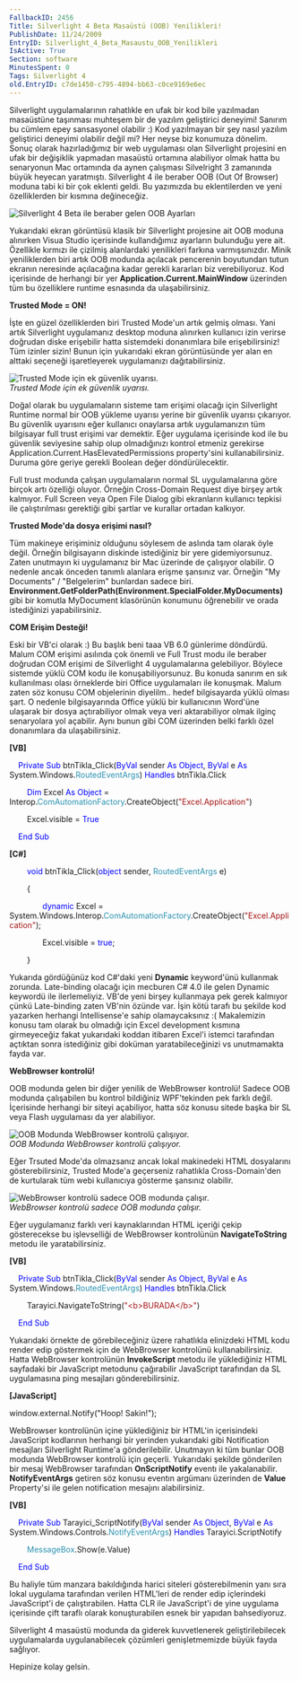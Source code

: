 ```yaml
---
FallbackID: 2456
Title: Silverlight 4 Beta Masaüstü (OOB) Yenilikleri!
PublishDate: 11/24/2009
EntryID: Silverlight_4_Beta_Masaustu_OOB_Yenilikleri
IsActive: True
Section: software
MinutesSpent: 0
Tags: Silverlight 4
old.EntryID: c7de1450-c795-4894-bb63-c0ce9169e6ec
---
```

Silverlight uygulamalarının rahatlıkle en ufak bir kod bile yazılmadan
masaüstüne taşınması muhteşem bir de yazılım geliştirici deneyimi!
Sanırım bu cümlem epey sansasyonel olabilir :) Kod yazılmayan bir şey
nasıl yazılım geliştirici deneyimi olabilir değil mi? Her neyse biz
konumuza dönelim. Sonuç olarak hazırladığımız bir web uygulaması olan
Silverlight projesini en ufak bir değişiklik yapmadan masaüstü ortamına
alabiliyor olmak hatta bu senaryonun Mac ortamında da aynen çalışması
Silvelright 3 zamanında büyük heyecan yaratmıştı. Silverlight 4 ile
beraber OOB (Out Of Browser) moduna tabi ki bir çok eklenti geldi. Bu
yazımızda bu eklentilerden ve yeni özelliklerden bir kısmına
değineceğiz.

![Silverlight 4 Beta ile beraber gelen OOB
Ayarları](http://cdn.daron.yondem.com/assets/2456/23112009_1.png)

Yukarıdaki ekran görüntüsü klasik bir Silverlight projesine ait OOB
moduna alınırken Visua Studio içerisinde kullandığımız ayarların
bulunduğu yere ait. Özellikle kırmızı ile çizilmiş alanlardaki
yenilikleri farkına varmışsınızdır. Minik yeniliklerden biri artık OOB
modunda açılacak pencerenin boyutundan tutun ekranın neresinde
açılacağına kadar gerekli kararları biz verebiliyoruz. Kod içerisinde de
herhangi bir yer **Application.Current.MainWindow** üzerinden tüm bu
özelliklere runtime esnasında da ulaşabilirsiniz.

**Trusted Mode = ON!**

İşte en güzel özelliklerden biri Trusted Mode'un artık gelmiş olması.
Yani artık Silverlight uygulamanız desktop moduna alınırken kullanıcı
izin verirse doğrudan diske erişebilir hatta sistemdeki donanımlara bile
erişebilirsiniz! Tüm izinler sizin! Bunun için yukarıdaki ekran
görüntüsünde yer alan en alttaki seçeneği işaretleyerek uygulamanızı
dağıtabilirsiniz.

![Trusted Mode için ek güvenlik
uyarısı.](http://cdn.daron.yondem.com/assets/2456/23112009_2.png)\
*Trusted Mode için ek güvenlik uyarısı.*

Doğal olarak bu uygulamaların sisteme tam erişimi olacağı için
Silverlight Runtime normal bir OOB yükleme uyarısı yerine bir güvenlik
uyarısı çıkarıyor. Bu güvenlik uyarısını eğer kullanıcı onaylarsa artık
uygulamanızın tüm bilgisayar full trust erişimi var demektir. Eğer
uygulama içerisinde kod ile bu güvenlik seviyesine sahip olup
olmadığınızı kontrol etmeniz gerekirse
Application.Current.HasElevatedPermissions property'sini
kullanabilirsiniz. Duruma göre geriye gerekli Boolean değer
döndürülecektir.

Full trust modunda çalışan uygulamaların normal SL uygulamalarına göre
birçok artı özelliği oluyor. Örneğin Cross-Domain Request diye birşey
artık kalmıyor. Full Screen veya Open File Dialog gibi ekranların
kullanıcı tepkisi ile çalıştırılması gerektiği gibi şartlar ve kurallar
ortadan kalkıyor.

**Trusted Mode'da dosya erişimi nasıl?**

Tüm makineye erişiminiz olduğunu söylesem de aslında tam olarak öyle
değil. Örneğin bilgisayarın diskinde istediğiniz bir yere
gidemiyorsunuz. Zaten unutmayın ki uygulamanız bir Mac üzerinde de
çalışıyor olabilir. O nedenle ancak önceden tanımlı alanlara erişme
şansınız var. Örneğin "My Documents" / "Belgelerim" bunlardan sadece
biri.
**Environment.GetFolderPath(Environment.SpecialFolder.MyDocuments)**
gibi bir komutla MyDocument klasörünün konumunu öğrenebilir ve orada
istediğinizi yapabilirsiniz.

**COM Erişim Desteği!**

Eski bir VB'ci olarak :) Bu başlık beni taaa VB 6.0 günlerime döndürdü.
Malum COM erişimi asılında çok önemli ve Full Trust modu ile beraber
doğrudan COM erişimi de Silverlight 4 uygulamalarına gelebiliyor.
Böylece sistemde yüklü COM kodu ile konuşabiliyorsunuz. Bu konuda
sanırım en sık kullanılması olası örneklerde biri Office uygulamaları
ile konuşmak. Malum zaten söz konusu COM objelerinin diyelilm.. hedef
bilgisayarda yüklü olması şart. O nedenle bilgisayarında Office yüklü
bir kullanıcının Word'üne ulaşarak bir dosya açtırabiliyor olmak veya
veri aktarabiliyor olmak ilginç senaryolara yol açabilir. Aynı bunun
gibi COM üzerinden belki farklı özel donanımlara da ulaşabilirsiniz.

**[VB]**

    <span style="color: blue;">Private</span> <span
style="color: blue;">Sub</span> btnTikla\_Click(<span
style="color: blue;">ByVal</span> sender <span
style="color: blue;">As</span> <span style="color: blue;">Object</span>,
<span style="color: blue;">ByVal</span> e <span
style="color: blue;">As</span> System.Windows.<span
style="color: #2b91af;">RoutedEventArgs</span>) <span
style="color: blue;">Handles</span> btnTikla.Click

        <span style="color: blue;">Dim</span> Excel <span
style="color: blue;">As</span> <span style="color: blue;">Object</span>
= Interop.<span
style="color: #2b91af;">ComAutomationFactory</span>.CreateObject(<span
style="color: #a31515;">"Excel.Application"</span>)

        Excel.visible = <span style="color: blue;">True</span>

    <span style="color: blue;">End</span> <span
style="color: blue;">Sub</span>

**[C\#]**

        <span style="color: blue;">void</span> btnTikla\_Click(<span
style="color: blue;">object</span> sender, <span
style="color: #2b91af;">RoutedEventArgs</span> e)

        {

               <span style="color: blue;">dynamic</span> Excel =
System.Windows.Interop.<span
style="color: #2b91af;">ComAutomationFactory</span>.CreateObject(<span
style="color: #a31515;">"Excel.Application"</span>);

               Excel.visible = <span style="color: blue;">true</span>;

        }

Yukarıda gördüğünüz kod C\#'daki yeni **Dynamic** keyword'ünü kullanmak
zorunda. Late-binding olacağı için mecburen C\# 4.0 ile gelen Dynamic
keywordü ile ilerlemeliyiz. VB'de yeni birşey kullanmaya pek gerek
kalmıyor çünkü Late-binding zaten VB'nin özünde var. İşin kötü tarafı bu
şekilde kod yazarken herhangi Intellisense'e sahip olamaycaksınız :(
Makalemizin konusu tam olarak bu olmadığı için Excel development kısmına
girmeyeceğiz fakat yukarıdaki koddan itibaren Excel'i istemci tarafından
açtıktan sonra istediğiniz gibi doküman yaratabileceğinizi vs
unutmamakta fayda var.

**WebBrowser kontrolü!**

OOB modunda gelen bir diğer yenilik de WebBrowser kontrolü! Sadece OOB
modunda çalışabilen bu kontrol bildiğiniz WPF'tekinden pek farklı değil.
İçerisinde herhangi bir siteyi açabiliyor, hatta söz konusu sitede başka
bir SL veya Flash uygulaması da yer alabiliyor.

![OOB Modunda WebBrowser kontrolü
çalışıyor.](http://cdn.daron.yondem.com/assets/2456/23112009_4.jpg)\
*OOB Modunda WebBrowser kontrolü çalışıyor.*

Eğer Trsuted Mode'da olmazsanız ancak lokal makinedeki HTML dosyalarını
gösterebilirsiniz, Trusted Mode'a geçerseniz rahatlıkla Cross-Domain'den
de kurtularak tüm webi kullanıcıya gösterme şansınız olabilir.

![WebBrowser kontrolü sadece OOB modunda
çalışır.](http://cdn.daron.yondem.com/assets/2456/23112009_3.png)\
*WebBrowser kontrolü sadece OOB modunda çalışır.*

Eğer uygulamanız farklı veri kaynaklarından HTML içeriği çekip
gösterecekse bu işlevselliği de WebBrowser kontrolünün
**NavigateToString** metodu ile yaratabilirsiniz.

**[VB]**

    <span style="color: blue;">Private</span> <span
style="color: blue;">Sub</span> btnTikla\_Click(<span
style="color: blue;">ByVal</span> sender <span
style="color: blue;">As</span> <span style="color: blue;">Object</span>,
<span style="color: blue;">ByVal</span> e <span
style="color: blue;">As</span> System.Windows.<span
style="color: #2b91af;">RoutedEventArgs</span>) <span
style="color: blue;">Handles</span> btnTikla.Click

        Tarayici.NavigateToString(<span
style="color: #a31515;">"\<b\>BURADA\</b\>"</span>)

    <span style="color: blue;">End</span> <span
style="color: blue;">Sub</span>

Yukarıdaki örnekte de görebileceğiniz üzere rahatlıkla elinizdeki HTML
kodu render edip göstermek için de WebBrowser kontrolünü
kullanabilirsiniz. Hatta WebBrowser kontrolünün **InvokeScript** metodu
ile yüklediğiniz HTML sayfadaki bir JavaScript metodunu çağırabilir
JavaScript tarafından da SL uygulamasına ping mesajları
gönderebilirsiniz.

**[JavaScript]**

window.external.Notify("Hoop! Sakin!");

WebBrowser kontrolünün içine yüklediğiniz bir HTML'in içerisindeki
JavaScript kodlarının herhangi bir yerinden yukarıdaki gibi Notification
mesajları Silverlight Runtime'a gönderilebilir. Unutmayın ki tüm bunlar
OOB modunda WebBrowser kontrolü için geçerli. Yukarıdaki şekilde
gönderilen bir mesaj WebBrowser tarafından **OnScriptNotify** eventı ile
yakalanabilir. **NotifyEventArgs** getiren söz konusu eventın argümanı
üzerinden de **Value** Property'si ile gelen notification mesajını
alabilirsiniz.

**[VB]**

    <span style="color: blue;">Private</span> <span
style="color: blue;">Sub</span> Tarayici\_ScriptNotify(<span
style="color: blue;">ByVal</span> sender <span
style="color: blue;">As</span> <span style="color: blue;">Object</span>,
<span style="color: blue;">ByVal</span> e <span
style="color: blue;">As</span> System.Windows.Controls.<span
style="color: #2b91af;">NotifyEventArgs</span>) <span
style="color: blue;">Handles</span> Tarayici.ScriptNotify

        <span style="color: #2b91af;">MessageBox</span>.Show(e.Value)

    <span style="color: blue;">End</span> <span
style="color: blue;">Sub</span>

Bu haliyle tüm manzara bakıldığında harici siteleri gösterebilmenin yanı
sıra lokal uygulama tarafından verilen HTML'leri de render edip
içlerindeki JavaScript'i de çalıştırabilen. Hatta CLR ile JavaScript'i
de yine uygulama içerisinde çift taraflı olarak konuşturabilen esnek bir
yapıdan bahsediyoruz.

Silverlight 4 masaüstü modunda da giderek kuvvetlenerek
geliştirilebilecek uygulamalarda uygulanabilecek çözümleri
genişletmemizde büyük fayda sağlıyor.

Hepinize kolay gelsin.


